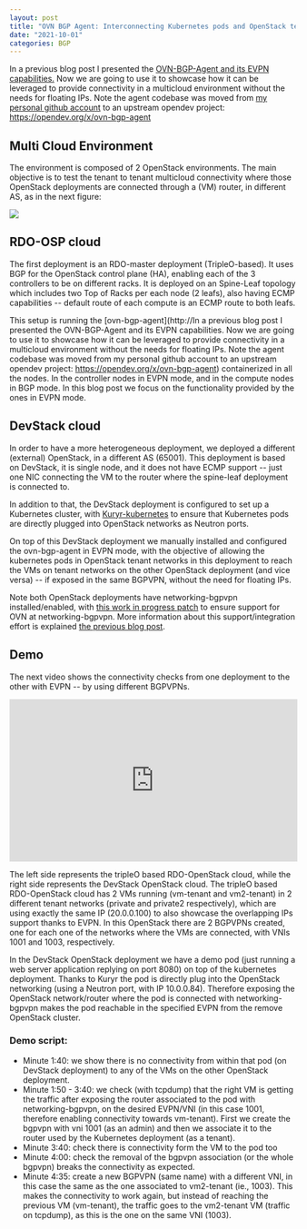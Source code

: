 ```yaml
---
layout: post
title: "OVN BGP Agent: Interconnecting Kubernetes pods and OpenStack tenant VMs with EVPN"
date: "2021-10-01"
categories: BGP
---
```


In a previous blog post I presented the [OVN-BGP-Agent and its EVPN capabilities.](../../06/25/openstack-networking-with-evpn) Now we are going to use it to showcase how it can be leveraged to provide connectivity in a multicloud environment without the needs for floating IPs. Note the agent codebase was moved from [my personal github account](https://github.com/luis5tb/bgp-agent) to an upstream opendev project: https://opendev.org/x/ovn-bgp-agent

## Multi Cloud Environment

The environment is composed of 2 OpenStack environments. The main objective is to test the tenant to tenant multicloud connectivity where those OpenStack deployments are connected through a (VM) router, in different AS, as in the next figure:

![](https://ltomasbo.files.wordpress.com/2021/10/bgpvpn-for-ovn-bgp-agent-4.jpg?w=960)


## RDO-OSP cloud

The first deployment is an RDO-master deployment (TripleO-based). It uses BGP for the OpenStack control plane (HA), enabling each of the 3 controllers to be on different racks. It is deployed on an Spine-Leaf topology which includes two Top of Racks per each node (2 leafs), also having ECMP capabilities -- default route of each compute is an ECMP route to both leafs.

This setup is running the [ovn-bgp-agent](http://In a previous blog post I presented the OVN-BGP-Agent and its EVPN capabilities. Now we are going to use it to showcase how it can be leveraged to provide connectivity in a multicloud environment without the needs for floating IPs. Note the agent codebase was moved from my personal github account to an upstream opendev project: https://opendev.org/x/ovn-bgp-agent) containerized in all the nodes. In the controller nodes in EVPN mode, and in the compute nodes in BGP mode. In this blog post we focus on the functionality provided by the ones in EVPN mode.

## DevStack cloud

In order to have a more heterogeneous deployment, we deployed a different (external) OpenStack, in a different AS (65001). This deployment is based on DevStack, it is single node, and it does not have ECMP support -- just one NIC connecting the VM to the router where the spine-leaf deployment is connected to.

In addition to that, the DevStack deployment is configured to set up a Kubernetes cluster, with [Kuryr-kubernetes](https://github.com/openstack/kuryr-kubernetes) to ensure that Kubernetes pods are directly plugged into OpenStack networks as Neutron ports.

On top of this DevStack deployment we manually installed and configured the ovn-bgp-agent in EVPN mode, with the objective of allowing the kubernetes pods in OpenStack tenant networks in this deployment to reach the VMs on tenant networks on the other OpenStack deployment (and vice versa) -- if exposed in the same BGPVPN, without the need for floating IPs.

Note both OpenStack deployments have networking-bgpvpn installed/enabled, with [this work in progress patch](https://review.opendev.org/c/openstack/networking-bgpvpn/+/803161/) to ensure support for OVN at networking-bgpvpn. More information about this support/integration effort is explained [the previous blog post](2021-06-25-openstack-networking-with-evpn).

## Demo

The next video shows the connectivity checks from one deployment to the other with EVPN -- by using different BGPVPNs.

<iframe width="507" height="286" src="https://www.youtube.com/embed/ieis0fLX_SY" title="MultiCloud-EVPN-Connectivity" frameborder="0" allow="accelerometer; autoplay; clipboard-write; encrypted-media; gyroscope; picture-in-picture; web-share" allowfullscreen></iframe>


The left side represents the tripleO based RDO-OpenStack cloud, while the right side represents the DevStack OpenStack cloud. The tripleO based RDO-OpenStack cloud has 2 VMs running (vm-tenant and vm2-tenant) in 2 different tenant networks (private and private2 respectively), which are using exactly the same IP (20.0.0.100) to also showcase the overlapping IPs support thanks to EVPN. In this OpenStack there are 2 BGPVPNs created, one for each one of the networks where the VMs are connected, with VNIs 1001 and 1003, respectively.

In the DevStack OpenStack deployment we have a demo pod (just running a web server application replying on port 8080) on top of the kubernetes deployment. Thanks to Kuryr the pod is directly plug into the OpenStack networking (using a Neutron port, with IP 10.0.0.84). Therefore exposing the OpenStack network/router where the pod is connected with networking-bgpvpn makes the pod reachable in the specified EVPN from the remove OpenStack cluster.

### Demo script:

- Minute 1:40: we show there is no connectivity from within that pod (on DevStack deployment) to any of the VMs on the other OpenStack deployment.
- Minute 1:50 - 3:40: we check (with tcpdump) that the right VM is getting the traffic after exposing the router associated to the pod with networking-bgpvpn, on the desired EVPN/VNI (in this case 1001, therefore enabling connectivity towards vm-tenant). First we create the bgpvpn with vni 1001 (as an admin) and then we associate it to the router used by the Kubernetes deployment (as a tenant).
- Minute 3:40: check there is connectivity form the VM to the pod too
- Minute 4:00: check the removal of the bgpvpn association (or the whole bgpvpn) breaks the connectivity as expected.
- Minute 4:35: create a new BGPVPN (same name) with a different VNI, in this case the same as the one associated to vm2-tenant (ie., 1003). This makes the connectivity to work again, but instead of reaching the previous VM (vm-tenant), the traffic goes to the vm2-tenant VM (traffic on tcpdump), as this is the one on the same VNI (1003).
